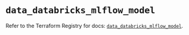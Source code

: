 # `data_databricks_mlflow_model`

Refer to the Terraform Registry for docs: [`data_databricks_mlflow_model`](https://registry.terraform.io/providers/databricks/databricks/1.68.0/docs/data-sources/mlflow_model).
